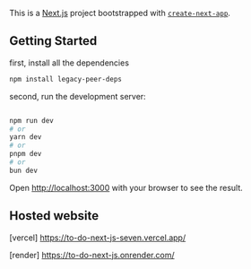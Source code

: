 This is a [Next.js](https://nextjs.org) project bootstrapped with [`create-next-app`](https://github.com/vercel/next.js/tree/canary/packages/create-next-app).

## Getting Started

first, install all the dependencies

```bash
npm install legacy-peer-deps

```

second, run the development server:

```bash

npm run dev
# or
yarn dev
# or
pnpm dev
# or
bun dev
```

Open [http://localhost:3000](http://localhost:3000) with your browser to see the result.

## Hosted website
[vercel]
https://to-do-next-js-seven.vercel.app/

[render]
https://to-do-next-js.onrender.com/